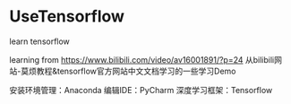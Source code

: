 # UseTensorflow
learn tensorflow

learning from https://www.bilibili.com/video/av16001891/?p=24
从bilibili网站-莫烦教程&tensorflow官方网站中文文档学习的一些学习Demo

安装环境管理：Anaconda
编辑IDE：PyCharm
深度学习框架：Tensorflow

